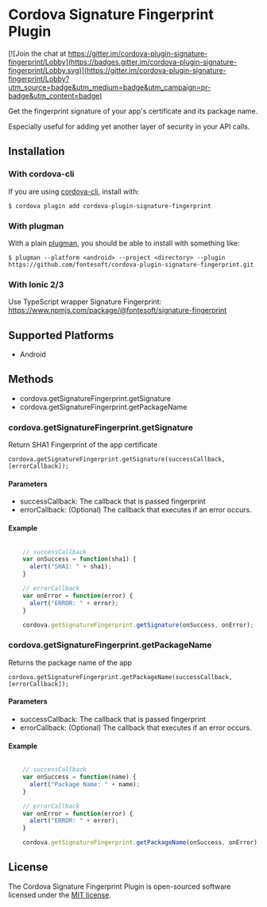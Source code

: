 # Cordova Signature Fingerprint Plugin

[![Join the chat at https://gitter.im/cordova-plugin-signature-fingerprint/Lobby](https://badges.gitter.im/cordova-plugin-signature-fingerprint/Lobby.svg)](https://gitter.im/cordova-plugin-signature-fingerprint/Lobby?utm_source=badge&utm_medium=badge&utm_campaign=pr-badge&utm_content=badge)

Get the fingerprint signature of your app's certificate and its package name.

Especially useful for adding yet another layer of security in your API calls.

## Installation

### With cordova-cli

If you are using [cordova-cli](https://github.com/apache/cordova-cli), install with:

```
$ cordova plugin add cordova-plugin-signature-fingerprint
```

### With plugman

With a plain [plugman](https://github.com/apache/cordova-plugman), you should be
able to install with something like:

```
$ plugman --platform <android> --project <directory> --plugin https://github.com/fontesoft/cordova-plugin-signature-fingerprint.git
```

### With Ionic 2/3

Use TypeScript wrapper Signature Fingerprint: https://www.npmjs.com/package/@fontesoft/signature-fingerprint

## Supported Platforms

- Android

## Methods

- cordova.getSignatureFingerprint.getSignature
- cordova.getSignatureFingerprint.getPackageName

### cordova.getSignatureFingerprint.getSignature

Return SHA1 Fingerprint of the app certificate

    cordova.getSignatureFingerprint.getSignature(successCallback, [errorCallback]);

#### Parameters

- successCallback: The callback that is passed fingerprint
- errorCallback: (Optional) The callback that executes if an error occurs.

#### Example

```javascript

    // successCallback
    var onSuccess = function(sha1) {
      alert("SHA1: " + sha1);
    }

    // errorCallback
    var onError = function(error) {
      alert("ERROR: " + error);
    }

    cordova.getSignatureFingerprint.getSignature(onSuccess, onError);

```

### cordova.getSignatureFingerprint.getPackageName

Returns the package name of the app

    cordova.getSignatureFingerprint.getPackageName(successCallback, [errorCallback]);

#### Parameters

- successCallback: The callback that is passed fingerprint
- errorCallback: (Optional) The callback that executes if an error occurs.

#### Example

```javascript

    // successCallback
    var onSuccess = function(name) {
      alert("Package Name: " + name);
    }

    // errorCallback
    var onError = function(error) {
      alert("ERROR: " + error);
    }

    cordova.getSignatureFingerprint.getPackageName(onSuccess, onError);

```

## License

The Cordova Signature Fingerprint Plugin is open-sourced software licensed under the [MIT license](http://opensource.org/licenses/MIT).
